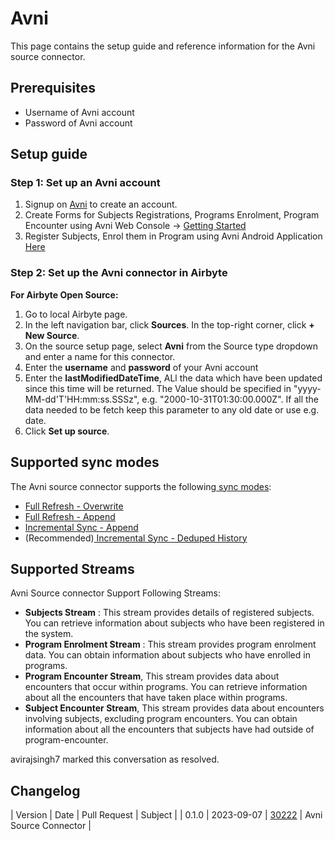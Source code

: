 # Avni

This page contains the setup guide and reference information for the Avni source connector.

## Prerequisites

- Username of Avni account
- Password of Avni account

## Setup guide

### Step 1: Set up an Avni account

1. Signup on [Avni](https://avniproject.org/) to create an account.
2. Create Forms for Subjects Registrations, Programs Enrolment, Program Encounter using Avni Web
   Console -> [Getting Started](https://avniproject.org/getting-started/)
3. Register Subjects, Enrol them in Program using Avni Android Application
   [Here](https://play.google.com/store/apps/details?id=com.openchsclient&hl=en&gl=US)

### Step 2: Set up the Avni connector in Airbyte

**For Airbyte Open Source:**

1. Go to local Airbyte page.
2. In the left navigation bar, click **Sources**. In the top-right corner, click **+ New Source**.
3. On the source setup page, select **Avni** from the Source type dropdown and enter a name for this
   connector.
4. Enter the **username** and **password** of your Avni account
5. Enter the **lastModifiedDateTime**, ALl the data which have been updated since this time will be
   returned. The Value should be specified in "yyyy-MM-dd'T'HH:mm:ss.SSSz", e.g.
   "2000-10-31T01:30:00.000Z". If all the data needed to be fetch keep this parameter to any old
   date or use e.g. date.
6. Click **Set up source**.

## Supported sync modes

The Avni source connector supports the
following[ sync modes](https://docs.airbyte.com/cloud/core-concepts#connection-sync-modes): ​

- [Full Refresh - Overwrite](https://docs.airbyte.com/understanding-airbyte/connections/full-refresh-overwrite)
- [Full Refresh - Append](https://docs.airbyte.com/understanding-airbyte/connections/full-refresh-append)
- [Incremental Sync - Append](https://docs.airbyte.com/understanding-airbyte/connections/incremental-append)
- (Recommended)[ Incremental Sync - Deduped History](https://docs.airbyte.com/understanding-airbyte/connections/incremental-deduped-history)

## Supported Streams

Avni Source connector Support Following Streams:

- **Subjects Stream** : This stream provides details of registered subjects. You can retrieve
  information about subjects who have been registered in the system.
- **Program Enrolment Stream** : This stream provides program enrolment data. You can obtain
  information about subjects who have enrolled in programs.
- **Program Encounter Stream**, This stream provides data about encounters that occur within
  programs. You can retrieve information about all the encounters that have taken place within
  programs.
- **Subject Encounter Stream**, This stream provides data about encounters involving subjects,
  excluding program encounters. You can obtain information about all the encounters that subjects
  have had outside of program-encounter.

avirajsingh7 marked this conversation as resolved.

## Changelog

| Version | Date | Pull Request | Subject | | 0.1.0 | 2023-09-07 |
[30222](https://github.com/airbytehq/airbyte/pull/30222) | Avni Source Connector |
